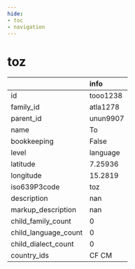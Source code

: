 ```yaml
---
hide:
- toc
- navigation
---
```

# toz
|                      | info     |
|:---------------------|:---------|
| id                   | tooo1238 |
| family_id            | atla1278 |
| parent_id            | unun9907 |
| name                 | To       |
| bookkeeping          | False    |
| level                | language |
| latitude             | 7.25936  |
| longitude            | 15.2819  |
| iso639P3code         | toz      |
| description          | nan      |
| markup_description   | nan      |
| child_family_count   | 0        |
| child_language_count | 0        |
| child_dialect_count  | 0        |
| country_ids          | CF CM    |